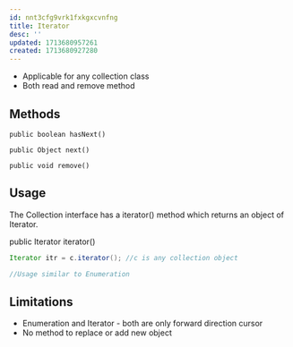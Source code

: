```yaml
---
id: nnt3cfg9vrk1fxkgxcvnfng
title: Iterator
desc: ''
updated: 1713680957261
created: 1713680927280
---
```


- Applicable for any collection class
- Both read and remove method

## Methods

`public boolean hasNext()`

`public Object next()`

`public void remove()`

## Usage

The Collection interface has a iterator() method which returns an object of Iterator.

public Iterator iterator()

```java
Iterator itr = c.iterator(); //c is any collection object

//Usage similar to Enumeration
```

## Limitations

- Enumeration and Iterator - both are only forward direction cursor
- No method to replace or add new object
